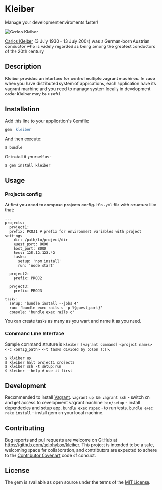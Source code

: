 # Kleiber
Manage your development enviroments faster!

![Carlos Kleiber](http://glasove.com/images/crops/32544_IAiSTZMEfO1QnQHfvwvghswY229lKS-560x315-trim%280,0,950,533%29.jpg)

[Carlos Kleiber](https://en.wikipedia.org/wiki/Carlos_Kleiber) (3 July 1930 – 13 July 2004) was a German-born Austrian conductor who is widely regarded as being among the greatest conductors of the 20th century.

## Description

Kleiber provides an interface for control multiple vagrant machines. In case when you have distributed system of applications, each application have its vagrant machine and you need to manage system locally in development order Kleiber may be useful.


## Installation

Add this line to your application's Gemfile:

```ruby
gem 'kleiber'
```

And then execute:

    $ bundle

Or install it yourself as:

    $ gem install kleiber

## Usage
### Projects config
At first you need to compose projects config. It's `.yml` file with structure like that:

    ---
    projects:
      project1:
      prefix: PROJ1 # prefix for environment variables with project settings
        dir: /path/to/project/dir
        guest_port: 8000
        host_port: 8000
        host: 125.12.123.42
        tasks:
          setup: 'npm install'
          run: 'node start'

      project2:
        prefix: PROJ2

      project3:
        prefix: PROJ3

    tasks:
      setup: 'bundle install --jobs 4'
      run: 'bundle exec rails s -p %{guest_port}'
      console: 'bundle exec rails c'
You can create tasks as many as you want and name it as you need.

### Command Line Interface
Sample command struture is `kleiber [vagrant command] <project names> <-c config_path> <-t tasks divided by colon (:)>`.

    $ kleiber up
    $ kleiber halt project1 project2
    $ kleiber ssh -t setup:run
    $ kleiber --help # use it first

## Development
Recommended to install [Vagrant](https://www.vagrantup.com/).
`vagrant up && vagrant ssh` - switch on and get access to development vagrant machine.
`bin/setup` - install dependecies and setup app.
`bundle exec rspec` - to run tests.
`bundle exec rake install` - install gem on your local machine.

## Contributing

Bug reports and pull requests are welcome on GitHub at https://github.com/qelphybox/kleiber. This project is intended to be a safe, welcoming space for collaboration, and contributors are expected to adhere to the [Contributor Covenant](http://contributor-covenant.org) code of conduct.


## License

The gem is available as open source under the terms of the [MIT License](http://opensource.org/licenses/MIT).
